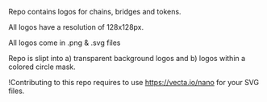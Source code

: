 Repo contains logos for chains, bridges and tokens.

All logos have a resolution of 128x128px.

All logos come in .png & .svg files

Repo is slipt into a) transparent background logos and b) logos within a colored circle mask.


!Contributing to this repo requires to use https://vecta.io/nano for your SVG files.
